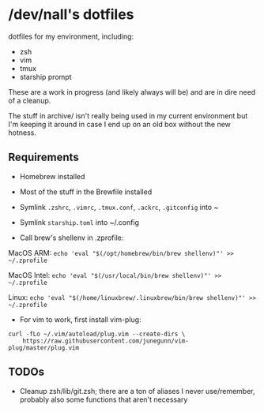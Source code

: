 /dev/nall's dotfiles
====================

dotfiles for my environment, including:

* zsh
* vim
* tmux
* starship prompt

These are a work in progress (and likely always will be) and are in dire need of a cleanup.

The stuff in archive/ isn't really being used in my current environment but I'm keeping it around in case I end up on an old box without the new hotness.

Requirements
------------

- Homebrew installed
- Most of the stuff in the Brewfile installed

- Symlink `.zshrc`, `.vimrc`, `.tmux.conf`, `.ackrc`, `.gitconfig` into ~
- Symlink `starship.toml` into ~/.config

- Call brew's shellenv in .zprofile:

MacOS ARM: `echo 'eval "$(/opt/homebrew/bin/brew shellenv)"' >> ~/.zprofile`

MacOS Intel: `echo 'eval "$(/usr/local/bin/brew shellenv)"' >> ~/.zprofile`

Linux: `echo 'eval "$(/home/linuxbrew/.linuxbrew/bin/brew shellenv)"' >> ~/.zprofile`

- For vim to work, first install vim-plug:
```
curl -fLo ~/.vim/autoload/plug.vim --create-dirs \
    https://raw.githubusercontent.com/junegunn/vim-plug/master/plug.vim
```

TODOs
-----

* Cleanup zsh/lib/git.zsh; there are a ton of aliases I never use/remember, probably also some functions that aren't necessary
